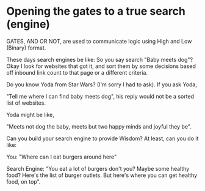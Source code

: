 Opening the gates to a true search (engine)
===========================================

GATES, AND OR NOT, are used to communicate logic using High and Low (Binary) format.

These days search engines be like: So you say search "Baby meets dog"? Okay I look for websites that got it, and sort them by some decisions based off inbound link count to that page or a different criteria.

Do you know Yoda from Star Wars? (I'm sorry I had to ask). If you ask Yoda, 

"Tell me where I can find baby meets dog", his reply would not be a sorted list of websites. 

Yoda might be like,

"Meets not dog the baby, meets but two happy minds and joyful they be".

Can you build your search engine to provide Wisdom? At least, can you do it like: 

You: "Where can I eat burgers around here"

Search Engine: "You eat a lot of burgers don't you? Maybe some healthy food? Here's the list of burger outlets. But here's where you can get healthy food, on top".